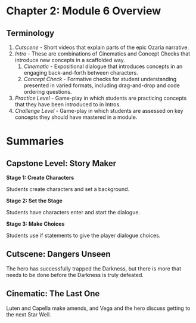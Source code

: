 # Chapter 2: Module 6 Overview

## **Terminology**

1. _Cutscene_ - Short videos that explain parts of the epic Ozaria narrative.
1. _Intro_ - These are combinations of Cinematics and Concept Checks that introduce new concepts in a scaffolded way. 
    1. _Cinematic_ - Expositional dialogue that introduces concepts in an engaging back-and-forth between characters.
    1. _Concept Check_ - Formative checks for student understanding presented in varied formats, including drag-and-drop and code ordering questions.
1. _Practice Level_ - Game-play in which students are practicing concepts that they have been introduced to in Intros.
1. _Challenge Level_ - Game-play in which students are assessed on key concepts they should have mastered in a module.

# Summaries

## Capstone Level: Story Maker

**Stage 1: Create Characters**

Students create characters and set a background.

**Stage 2: Set the Stage**

Students have characters enter and start the dialogue.

**Stage 3: Make Choices**

Students use if statements to give the player dialogue choices.

## Cutscene: Dangers Unseen

The hero has successfully trapped the Darkness, but there is more that needs to be done before the Darkness is truly defeated.

## Cinematic: The Last One

Luten and Capella make amends, and Vega and the hero discuss getting to the next Star Well.
